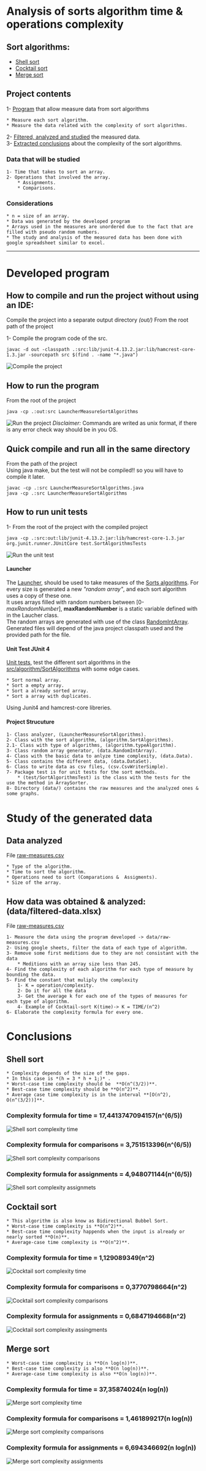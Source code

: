# Analysis of sorts algorithm time & operations complexity  

## Sort algorithms: 
* <a href=#shell-sort-ordena1>Shell sort</a> 
* <a href=#cocktail-sort-ordena2>Cocktail sort</a> 
* <a href=#merge-sort-ordena3>Merge sort</a>  

## Project contents
1- <a href=#developed-program>Program</a> that allow measure data from sort algorithms

    * Measure each sort algorithm.  
    * Measure the data related with the complexity of sort algorithms.  

2- <a href=#study-of-the-generated-data>Filtered, analyzed and studied</a> the measured data.  
3- <a href=#conclusions>Extracted conclusions</a>  about the complexity of the sort algorithms.


### Data that will be studied
    1- Time that takes to sort an array.
    2- Operations that involved the array.
        * Assignments.
        * Comparisons.

### Considerations

    * n = size of an array.
    * Data was generated by the developed program
    * Arrays used in the measures are unordered due to the fact that are filled with pseudo random numbers.
    * The study and analysis of the measured data has been done with google spreadsheet similar to excel.
---

# Developed program
## How to compile and run the project without using an IDE:
Compile the project into a separate output directory  *(out/)* 
From the root path of the project 

1- Compile the program code of the src.  
```
javac -d out -classpath .:src:lib/junit-4.13.2.jar:lib/hamcrest-core-1.3.jar -sourcepath src $(find . -name "*.java")  
```
![Compile the project](img/compile-project.png)
## How to run the program
From the root of the project  
```  
java -cp .:out:src LauncherMeasureSortAlgorithms  
```
![Run the project](img/run-program.png)
*Disclaimer:* Commands are writed as unix format, if there is any error check way should be in you OS.  

## Quick compile and run all in the same directory
From the path of the project  
Using java make, but the test will not be compiled!! so you will have to compile it later. 

```  
javac -cp .:src LauncherMeasureSortAlgorithms.java 
java -cp .:src LauncherMeasureSortAlgorithms  
```

## How to run unit tests
1- From the root of the project with the compiled project 
```
java -cp .:src:out:lib/junit-4.13.2.jar:lib/hamcrest-core-1.3.jar org.junit.runner.JUnitCore test.SortAlgorithmsTests  
```
![Run the unit test](img/run-test.png)

#### Launcher
The [Launcher](src/LauncherMeasureSortAlgorithms.java), should be used to take measures of the [Sorts algorithms](src/algorithm/SortAlgorithms.java). 
For every size is generated a new *"random array"*, and each sort algorithm uses a copy of these one.   
It uses arrays filled with random numbers between [0-*maxRandomNumber*], **maxRandomNumber** is a static variable defined with in the Laucher class.  
The random arrays are generated with use of the class [RandomIntArray](src/data/RandomIntArray.java).  
Generated files will depend of the java project classpath used and the provided path for the file.    


#### Unit Test JUnit 4
[Unit tests](src/test), test the different sort algorithms in the [src/algorithm/SortAlgorithms](src/algorithm/SortAlgorithms.java) with some edge cases.

    * Sort normal array.
    * Sort a empty array.
    * Sort a already sorted array.
    * Sort a array with duplicates.
Using Junit4 and hamcrest-core libreries.

#### Project Strucuture
    1- Class analyzer, (LauncherMeasureSortAlgorithms).
    2- Class with the sort algorithm, (algorithm.SortAlgorithms).
    2.1- Class with type of algorithms, (algorithm.typeAlgorithm).
    3- Class random array generator, (data.RandomIntArray).
    4- Class with the basic data to anlyze time complexity, (data.Data).
    5- Class contains the different data, (data.DataSet).
    6- Class to write data as csv files, (csv.CsvWriterSimple).
    7- Package test is for unit tests for the sort methods.
        * (test/SortAlgorithmsTest) is the class with the tests for the use the method in ArraySorter.
    8- Directory (data/) contains the raw measures and the analyzed ones & some graphs.


# Study of the generated data

## Data analyzed
File [raw-measures.csv](data/raw-measures.csv)

    * Type of the algorithm.
    * Time to sort the algorithm.
    * Operations need to sort (Comparations &  Assigments).
    * Size of the array.

## How data was obtained & analyzed: (data/filtered-data.xlsx)
File [raw-measures.csv](data/filtered-data.xlsx)

    1- Measure the data using the program developed -> data/raw-measures.csv
    2- Using google sheets, filter the data of each type of algorithm.
    3- Remove some first meditions due to they are not consistant with the data
        * Meditions with an array size less than 245.
    4- Find the complexity of each algorithm for each type of measure by bounding the data.
    5- Find the constant that muliply the complexity
        1- K = operation/complexity.
        2- Do it for all the data
        3- Get the average k for each one of the types of measures for each type of algorithm.
        4- Example of Cocktail-sort K(time)-> K = TIME/(n^2)
    6- Elaborate the complexity formula for every one.

# Conclusions
## Shell sort
    * Complexity depends of the size of the gaps.
    * In this case is *(h = 3 * h + 1;)* .
    * Worst-case time complexity should be  **O(n^(3/2))**.
    * Best-case time complexity should be **O(n^2)**.
    * Average case time complexity is in the interval **[O(n^2), O(n^(3/2))]**.
### Complexity formula for time = **17,4413747094157(n^(6/5))**  
![Shell sort complexity time](data/graphs/Shell-sort-Time.png)  
### Complexity formula for comparisons = **3,751513396(n^(6/5))**  
![Shell sort complexity comparisons](data/graphs/Shell-sort-Comparisons.png)  
### Complexity formula for assignments = **4,948071144(n^(6/5))**  
![Shell sort complexity assignmets](data/graphs/Shell-sort-Assignments.png)  


## Cocktail sort
    * This algorithm is also know as Bidirectional Bubbel Sort.
    * Worst-case time complexity is **O(n^2)**.
    * Best-case time complexity happends when the input is already or nearly sorted **O(n)**.
    * Average-case time complexity is **O(n^2)**.
### Complexity formula for time = **1,129089349(n^2)**  
![Cocktail sort complexity time](data/graphs/Cocktail-sort-Time.png)  
### Complexity formula for comparisons = **0,3770798664(n^2)**  
![Cocktail sort complexity comparisons](data/graphs/Cocktail-sort-Comparisons.png)  
### Complexity formula for assignments = **0,6847194668(n^2)**  
![Cocktail sort complexity assingments](data/graphs/Cocktail-sort-Assignments.png)  

## Merge sort
    * Worst-case time complexity is **O(n log(n))**.
    * Best-case time complexity is also **O(n log(n))**.
    * Average-case time complexity is also **O(n log(n))**.  
### Complexity formula for time = **37,35874024(n log(n))**  
![Merge sort complexity time](data/graphs/Merge-sort-Time.png)  
### Complexity formula for comparisons = **1,461899217(n log(n))**  
![Merge sort complexity comparisons](data/graphs/Merge-sort-Comparisons.png)  
### Complexity formula for assignments = **6,694346692(n log(n))**  
![Merge sort complexity assignments](data/graphs/Merge-sort-Assignments.png)  




